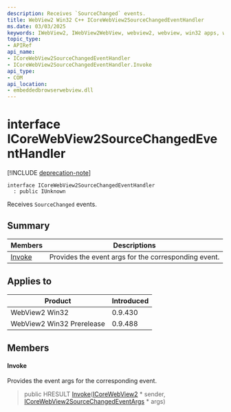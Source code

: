 ```yaml
---
description: Receives `SourceChanged` events.
title: WebView2 Win32 C++ ICoreWebView2SourceChangedEventHandler
ms.date: 03/03/2025
keywords: IWebView2, IWebView2WebView, webview2, webview, win32 apps, win32, edge, ICoreWebView2, ICoreWebView2Controller, browser control, edge html, ICoreWebView2SourceChangedEventHandler
topic_type: 
- APIRef
api_name:
- ICoreWebView2SourceChangedEventHandler
- ICoreWebView2SourceChangedEventHandler.Invoke
api_type:
- COM
api_location:
- embeddedbrowserwebview.dll
---
```


# interface ICoreWebView2SourceChangedEventHandler

[!INCLUDE [deprecation-note](../includes/deprecation-note.md)]

```
interface ICoreWebView2SourceChangedEventHandler
  : public IUnknown
```

Receives `SourceChanged` events.

## Summary

 Members                        | Descriptions
--------------------------------|---------------------------------------------
[Invoke](#invoke) | Provides the event args for the corresponding event.

## Applies to

Product                         | Introduced
--------------------------------|---------------------------------------------
WebView2 Win32            |    0.9.430
WebView2 Win32 Prerelease |    0.9.488

## Members

#### Invoke

Provides the event args for the corresponding event.

> public HRESULT [Invoke](#invoke)([ICoreWebView2](icorewebview2.md#icorewebview2) * sender, [ICoreWebView2SourceChangedEventArgs](icorewebview2sourcechangedeventargs.md#icorewebview2sourcechangedeventargs) * args)

